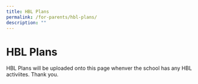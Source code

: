 ```yaml
---
title: HBL Plans
permalink: /for-parents/hbl-plans/
description: ""
---
```

# **HBL Plans**

HBL Plans will be uploaded onto this page whenver the school has any HBL activiites. Thank you.